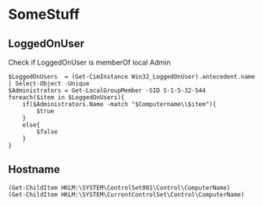 # SomeStuff

## LoggedOnUser
Check if LoggedOnUser is memberOf local Admin
````$Computername   = $env:COMPUTERNAME   
$LoggedOnUsers  = (Get-CimInstance Win32_LoggedOnUser).antecedent.name | Select-Object -Unique   
$Administrators = Get-LocalGroupMember -SID S-1-5-32-544  
foreach($item in $LoggedOnUsers){   
    if($Administrators.Name -match "$Computername\\$item"){   
        $true   
    }   
    else{   
        $false   
    }   
}
````

## Hostname
````
(Get-ChildItem HKLM:\SYSTEM\ControlSet001\Control\ComputerName)
(Get-ChildItem HKLM:\SYSTEM\CurrentControlSet\Control\ComputerName)
````

